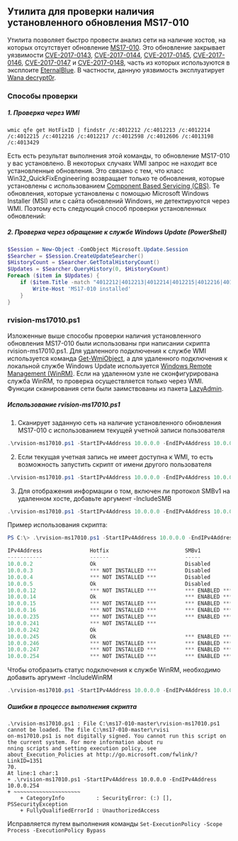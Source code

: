 ## Утилита для проверки наличия установленного обновления MS17-010

Утилита позволяет быстро провести анализ сети на наличие хостов, на которых отсутствует обновление [MS17-010](https://technet.microsoft.com/en-us/library/security/ms17-010.aspx). Это обновление закрывает уязвимости [CVE-2017-0143](http://www.cve.mitre.org/cgi-bin/cvename.cgi?name=CVE-2017-0143), [CVE-2017-0144](http://www.cve.mitre.org/cgi-bin/cvename.cgi?name=CVE-2017-0144), [CVE-2017-0145](http://www.cve.mitre.org/cgi-bin/cvename.cgi?name=CVE-2017-0145), [CVE-2017-0146](http://www.cve.mitre.org/cgi-bin/cvename.cgi?name=CVE-2017-0146), [CVE-2017-0147](http://www.cve.mitre.org/cgi-bin/cvename.cgi?name=CVE-2017-0147) и [CVE-2017-0148](http://www.cve.mitre.org/cgi-bin/cvename.cgi?name=CVE-2017-0148), часть из которых используются в эксплоите [EternalBlue](https://en.wikipedia.org/wiki/EternalBlue). В частности, данную уязвимость эксплуатирует [Wana decrypt0r](https://gist.github.com/rain-1/989428fa5504f378b993ee6efbc0b168).

### Способы проверки

##### 1. Проверка через WMI

```
wmic qfe get HotFixID | findstr /c:4012212 /c:4012213 /c:4012214 /c:4012215 /c:4012216 /c:4012217 /c:4012598 /c:4012606 /c:4013198 /c:4013429
```

Есть есть результат выполнения этой команды, то обновление MS17-010 у вас установлено. В некоторых случаях WMI запрос не находит все установленные обновления. Это связано с тем, что класс Win32_QuickFixEngineering возвращает только те обновления, которые установлены с использованием [Component Based Servicing (CBS)](https://blogs.technet.microsoft.com/askperf/2008/04/23/understanding-component-based-servicing/). Те обновления, которые установлены с помощью Microsoft Windows Installer (MSI) или с сайта обновлений Windows, не детектируются через WMI. Поэтому есть следующий способ проверки установленных обновлений:

##### 2. Проверка через обращение к службе Windows Update (PowerShell)

```powershell
$Session = New-Object -ComObject Microsoft.Update.Session
$Searcher = $Session.CreateUpdateSearcher()
$HistoryCount = $Searcher.GetTotalHistoryCount()
$Updates = $Searcher.QueryHistory(0, $HistoryCount)
Foreach ($item in $Updates) {
    if ($item.Title -match "4012212|4012213|4012214|4012215|4012216|4012217|4012598|4012606|4013198|4013429") {
        Write-Host 'MS17-010 installed'
    }
}
```

### rvision-ms17010.ps1
Изложенные выше способы проверки наличия установленного обновления MS17-010 были использованы при написании скрипта rvision-ms17010.ps1. Для удаленного подключения к службе WMI используется команда [Get-WmiObject](https://msdn.microsoft.com/en-us/powershell/reference/5.1/microsoft.powershell.management/get-wmiobject), а для удаленного подключения к локальной службе Windows Update используется [Windows Remote Management (WinRM)](https://msdn.microsoft.com/ru-ru/library/aa384426(v=vs.85).aspx). Если на удаленном узле не сконфигурирована служба WinRM, то проверка осуществляется только через WMI. Функции сканирования сети были заимствованы из пакета [LazyAdmin](https://github.com/BornToBeRoot/PowerShell).

##### Использование rvision-ms17010.ps1

1. Сканирует заданную сеть на наличие установленного обновления MS17-010 с использованием текущей учетной записи пользователя
```powershell
.\rvision-ms17010.ps1 -StartIPv4Address 10.0.0.0 -EndIPv4Address 10.0.0.254
```
2. Если текущая учетная запись не имеет доступна к WMI, то есть возможность запустить скрипт от имени другого пользователя
```powershell
.\rvision-ms17010.ps1 -StartIPv4Address 10.0.0.0 -EndIPv4Address 10.0.0.254 -UseCredentials
```
3. Для отображения информации о том, включен ли протокол SMBv1 на удаленном хосте, добавьте аргумент -IncludeSMB
```powershell
.\rvision-ms17010.ps1 -StartIPv4Address 10.0.0.0 -EndIPv4Address 10.0.0.254 -UseCredentials -IncludeSMB
```

Пример использования скрипта:
```powershell
PS C:\> .\rvision-ms17010.ps1 -StartIPv4Address 10.0.0.0 -EndIPv4Address 10.0.0.254 -UseCredentials -IncludeSMB

IPv4Address               Hotfix                        SMBv1                         Hostname
-----------               ------                        -----                         --------
10.0.0.2                  Ok                            Disabled                      dc1.int.lan
10.0.0.3                  *** NOT INSTALLED ***         Disabled                      dc2.int.lan
10.0.0.4                  *** NOT INSTALLED ***         Disabled                      mail.int.lan
10.0.0.5                  Ok                            Disabled                      sqldb.int.lan
10.0.0.12                 *** NOT INSTALLED ***         *** ENABLED ***               si.int.lan
10.0.0.14                 Ok                            *** ENABLED ***               fp.int.lan
10.0.0.15                 *** NOT INSTALLED ***         *** ENABLED ***               sp.int.lan
10.0.0.16                 *** NOT INSTALLED ***         *** ENABLED ***               siem.int.lan
10.0.0.235                *** NOT INSTALLED ***         *** ENABLED ***               WIN8EN64
10.0.0.241                *** NOT INSTALLED ***                                       WIN7RU32
10.0.0.242                Ok                                                          WIN7EN32
10.0.0.245                Ok                            *** ENABLED ***               WIN10RU64
10.0.0.246                *** NOT INSTALLED ***         *** ENABLED ***               WIN10EN32
10.0.0.247                *** NOT INSTALLED ***         *** ENABLED ***               WIN10EN64
10.0.0.254                *** NOT INSTALLED ***         *** ENABLED ***               WIN2K12R2EN
```

Чтобы отобразить статус подключения к службе WinRM, необходимо добавить аргумент -IncludeWinRM
```powershell
.\rvision-ms17010.ps1 -StartIPv4Address 10.0.0.0 -EndIPv4Address 10.0.0.254 -UseCredentials -IncludeWinRM
```

##### Ошибки в процессе выполнения скрипта

```
.\rvision-ms17010.ps1 : File C:\ms17-010-master\rvision-ms17010.ps1 cannot be loaded. The file C:\ms17-010-master\rvisi
on-ms17010.ps1 is not digitally signed. You cannot run this script on the current system. For more information about ru
nning scripts and setting execution policy, see about_Execution_Policies at http://go.microsoft.com/fwlink/?LinkID=1351
70.
At line:1 char:1
+ .\rvision-ms17010.ps1 -StartIPv4Address 10.0.0.0 -EndIPv4Address 10.0.0.254
+ ~~~~~~~~~~~~~~~~~~~~~
    + CategoryInfo          : SecurityError: (:) [], PSSecurityException
    + FullyQualifiedErrorId : UnauthorizedAccess
```

Исправляется путем выполнения команды ```Set-ExecutionPolicy -Scope Process -ExecutionPolicy Bypass```
